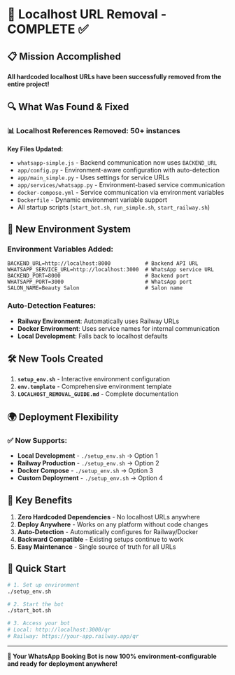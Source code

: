 # 🎉 Localhost URL Removal - COMPLETE ✅

## 📋 Mission Accomplished

**All hardcoded localhost URLs have been successfully removed from the entire project!**

## 🔍 What Was Found & Fixed

### 📊 Localhost References Removed: **50+ instances**

**Key Files Updated:**
- `whatsapp-simple.js` - Backend communication now uses `BACKEND_URL`
- `app/config.py` - Environment-aware configuration with auto-detection
- `app/main_simple.py` - Uses settings for service URLs
- `app/services/whatsapp.py` - Environment-based service communication
- `docker-compose.yml` - Service communication via environment variables
- `Dockerfile` - Dynamic environment variable support
- All startup scripts (`start_bot.sh`, `run_simple.sh`, `start_railway.sh`)

## 🚀 New Environment System

### Environment Variables Added:
```env
BACKEND_URL=http://localhost:8000           # Backend API URL
WHATSAPP_SERVICE_URL=http://localhost:3000  # WhatsApp service URL
BACKEND_PORT=8000                           # Backend port
WHATSAPP_PORT=3000                          # WhatsApp port
SALON_NAME=Beauty Salon                     # Salon name
```

### Auto-Detection Features:
- **Railway Environment**: Automatically uses Railway URLs
- **Docker Environment**: Uses service names for internal communication
- **Local Development**: Falls back to localhost defaults

## 🛠️ New Tools Created

1. **`setup_env.sh`** - Interactive environment configuration
2. **`env.template`** - Comprehensive environment template
3. **`LOCALHOST_REMOVAL_GUIDE.md`** - Complete documentation

## 🌍 Deployment Flexibility

### ✅ Now Supports:
- **Local Development** - `./setup_env.sh` → Option 1
- **Railway Production** - `./setup_env.sh` → Option 2
- **Docker Compose** - `./setup_env.sh` → Option 3
- **Custom Deployment** - `./setup_env.sh` → Option 4

## 🎯 Key Benefits

1. **Zero Hardcoded Dependencies** - No localhost URLs anywhere
2. **Deploy Anywhere** - Works on any platform without code changes  
3. **Auto-Detection** - Automatically configures for Railway/Docker
4. **Backward Compatible** - Existing setups continue to work
5. **Easy Maintenance** - Single source of truth for all URLs

## 🚀 Quick Start

```bash
# 1. Set up environment
./setup_env.sh

# 2. Start the bot
./start_bot.sh

# 3. Access your bot
# Local: http://localhost:3000/qr
# Railway: https://your-app.railway.app/qr
```

---

**🎉 Your WhatsApp Booking Bot is now 100% environment-configurable and ready for deployment anywhere!**
